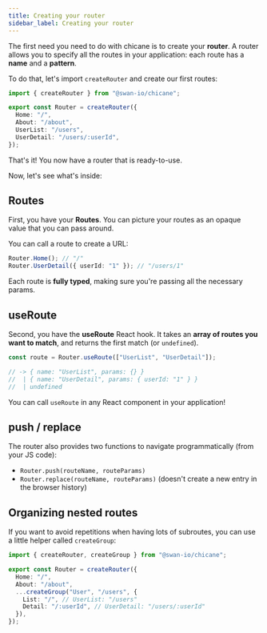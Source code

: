 ```yaml
---
title: Creating your router
sidebar_label: Creating your router
---
```


The first need you need to do with chicane is to create your **router**. A router allows you to specify all the routes in your application: each route has a **name** and a **pattern**.

To do that, let's import `createRouter` and create our first routes:

```ts title="src/router.ts"
import { createRouter } from "@swan-io/chicane";

export const Router = createRouter({
  Home: "/",
  About: "/about",
  UserList: "/users",
  UserDetail: "/users/:userId",
});
```

That's it! You now have a router that is ready-to-use.

Now, let's see what's inside:

## Routes

First, you have your **Routes**. You can picture your routes as an opaque value that you can pass around.

You can call a route to create a URL:

```ts
Router.Home(); // "/"
Router.UserDetail({ userId: "1" }); // "/users/1"
```

Each route is **fully typed**, making sure you're passing all the necessary params.

## useRoute

Second, you have the **useRoute** React hook. It takes an **array of routes you want to match**, and returns the first match (or `undefined`).

```ts
const route = Router.useRoute(["UserList", "UserDetail"]);

// -> { name: "UserList", params: {} }
//  | { name: "UserDetail", params: { userId: "1" } }
//  | undefined
```

You can call `useRoute` in any React component in your application!

## push / replace

The router also provides two functions to navigate programmatically (from your JS code):

- `Router.push(routeName, routeParams)`
- `Router.replace(routeName, routeParams)` (doesn't create a new entry in the browser history)

## Organizing nested routes

If you want to avoid repetitions when having lots of subroutes, you can use a little helper called `createGroup`:

```ts title="src/router.ts"
import { createRouter, createGroup } from "@swan-io/chicane";

export const Router = createRouter({
  Home: "/",
  About: "/about",
  ...createGroup("User", "/users", {
    List: "/", // UserList: "/users"
    Detail: "/:userId", // UserDetail: "/users/:userId"
  }),
});
```
